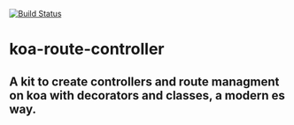 [![Build Status](https://travis-ci.org/castrolol/koa-controller-router.svg?branch=master)](https://travis-ci.org/castrolol/koa-controller-router)


# koa-route-controller


## A kit to create controllers and route managment on koa with decorators and classes, a modern es way.
 